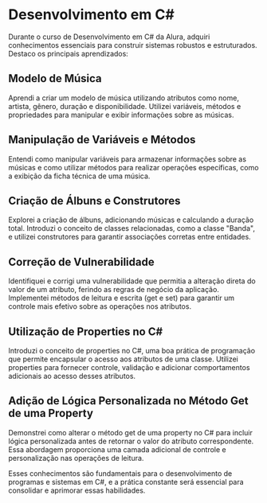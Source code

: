 # Desenvolvimento em C#

Durante o curso de Desenvolvimento em C# da Alura, adquiri conhecimentos essenciais para construir sistemas robustos e estruturados. Destaco os principais aprendizados:

## Modelo de Música

Aprendi a criar um modelo de música utilizando atributos como nome, artista, gênero, duração e disponibilidade. Utilizei variáveis, métodos e propriedades para manipular e exibir informações sobre as músicas.

## Manipulação de Variáveis e Métodos

Entendi como manipular variáveis para armazenar informações sobre as músicas e como utilizar métodos para realizar operações específicas, como a exibição da ficha técnica de uma música.

## Criação de Álbuns e Construtores

Explorei a criação de álbuns, adicionando músicas e calculando a duração total. Introduzi o conceito de classes relacionadas, como a classe "Banda", e utilizei construtores para garantir associações corretas entre entidades.

## Correção de Vulnerabilidade

Identifiquei e corrigi uma vulnerabilidade que permitia a alteração direta do valor de um atributo, ferindo as regras de negócio da aplicação. Implementei métodos de leitura e escrita (get e set) para garantir um controle mais efetivo sobre as operações nos atributos.

## Utilização de Properties no C#

Introduzi o conceito de properties no C#, uma boa prática de programação que permite encapsular o acesso aos atributos de uma classe. Utilizei properties para fornecer controle, validação e adicionar comportamentos adicionais ao acesso desses atributos.

## Adição de Lógica Personalizada no Método Get de uma Property

Demonstrei como alterar o método get de uma property no C# para incluir lógica personalizada antes de retornar o valor do atributo correspondente. Essa abordagem proporciona uma camada adicional de controle e personalização nas operações de leitura.

Esses conhecimentos são fundamentais para o desenvolvimento de programas e sistemas em C#, e a prática constante será essencial para consolidar e aprimorar essas habilidades.
